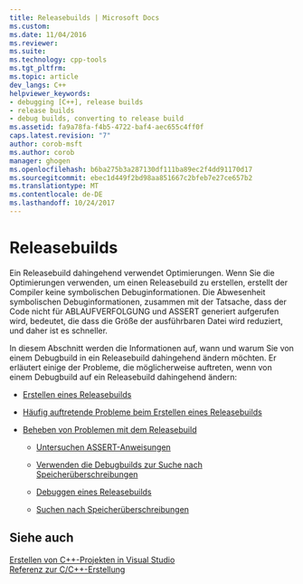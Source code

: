 ```yaml
---
title: Releasebuilds | Microsoft Docs
ms.custom: 
ms.date: 11/04/2016
ms.reviewer: 
ms.suite: 
ms.technology: cpp-tools
ms.tgt_pltfrm: 
ms.topic: article
dev_langs: C++
helpviewer_keywords:
- debugging [C++], release builds
- release builds
- debug builds, converting to release build
ms.assetid: fa9a78fa-f4b5-4722-baf4-aec655c4ff0f
caps.latest.revision: "7"
author: corob-msft
ms.author: corob
manager: ghogen
ms.openlocfilehash: b6ba275b3a287130df111ba89ec2f4dd91170d17
ms.sourcegitcommit: ebec1d449f2bd98aa851667c2bfeb7e27ce657b2
ms.translationtype: MT
ms.contentlocale: de-DE
ms.lasthandoff: 10/24/2017
---
```

# <a name="release-builds"></a>Releasebuilds
Ein Releasebuild dahingehend verwendet Optimierungen. Wenn Sie die Optimierungen verwenden, um einen Releasebuild zu erstellen, erstellt der Compiler keine symbolischen Debuginformationen. Die Abwesenheit symbolischen Debuginformationen, zusammen mit der Tatsache, dass der Code nicht für ABLAUFVERFOLGUNG und ASSERT generiert aufgerufen wird, bedeutet, die dass die Größe der ausführbaren Datei wird reduziert, und daher ist es schneller.  
  
 In diesem Abschnitt werden die Informationen auf, wann und warum Sie von einem Debugbuild in ein Releasebuild dahingehend ändern möchten. Er erläutert einige der Probleme, die möglicherweise auftreten, wenn von einem Debugbuild auf ein Releasebuild dahingehend ändern:  
  
-   [Erstellen eines Releasebuilds](../../build/reference/how-to-create-a-release-build.md)  
  
-   [Häufig auftretende Probleme beim Erstellen eines Releasebuilds](../../build/reference/common-problems-when-creating-a-release-build.md)  
  
-   [Beheben von Problemen mit dem Releasebuild](../../build/reference/fixing-release-build-problems.md)  
  
    -   [Untersuchen ASSERT-Anweisungen](../../build/reference/using-verify-instead-of-assert.md)  
  
    -   [Verwenden die Debugbuilds zur Suche nach Speicherüberschreibungen](../../build/reference/using-the-debug-build-to-check-for-memory-overwrite.md)  
  
    -   [Debuggen eines Releasebuilds](../../build/reference/how-to-debug-a-release-build.md)  
  
    -   [Suchen nach Speicherüberschreibungen](../../build/reference/checking-for-memory-overwrites.md)  
  
## <a name="see-also"></a>Siehe auch  
 [Erstellen von C++-Projekten in Visual Studio](../../ide/building-cpp-projects-in-visual-studio.md)   
 [Referenz zur C/C++-Erstellung](../../build/reference/c-cpp-building-reference.md)